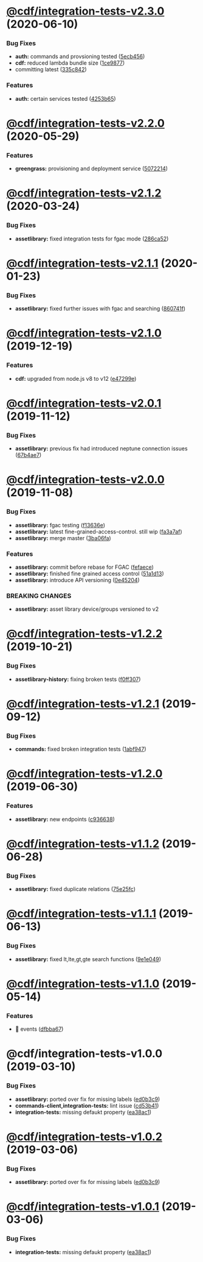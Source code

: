 # [@cdf/integration-tests-v2.3.0](https://git-codecommit.us-west-2.amazonaws.com/v1/repos/cdf-core/compare/@cdf/integration-tests-v2.2.0...@cdf/integration-tests-v2.3.0) (2020-06-10)


### Bug Fixes

* **auth:** commands and provsioning tested ([5ecb456](https://git-codecommit.us-west-2.amazonaws.com/v1/repos/cdf-core/commit/5ecb456a71fdecd944f277c4e586ee48d5978d23))
* **cdf:** reduced lambda bundle size ([1ce9877](https://git-codecommit.us-west-2.amazonaws.com/v1/repos/cdf-core/commit/1ce9877878831dac78b00ddbc5589cadead19d53))
* committing latest ([335c842](https://git-codecommit.us-west-2.amazonaws.com/v1/repos/cdf-core/commit/335c84223ab2a860c52766559b220170a64c7c17))


### Features

* **auth:** certain services tested ([4253b65](https://git-codecommit.us-west-2.amazonaws.com/v1/repos/cdf-core/commit/4253b65750e52dd962a3a42dde05626044bb79cc))

# [@cdf/integration-tests-v2.2.0](https://git-codecommit.us-west-2.amazonaws.com/v1/repos/cdf-core/compare/@cdf/integration-tests-v2.1.2...@cdf/integration-tests-v2.2.0) (2020-05-29)


### Features

* **greengrass:** provisioning and deployment service ([5072214](https://git-codecommit.us-west-2.amazonaws.com/v1/repos/cdf-core/commit/5072214fb81a0d6a8f8641bf0f52fefb7f2ad950))

# [@cdf/integration-tests-v2.1.2](https://git-codecommit.us-west-2.amazonaws.com/v1/repos/cdf-core/compare/@cdf/integration-tests-v2.1.1...@cdf/integration-tests-v2.1.2) (2020-03-24)


### Bug Fixes

* **assetlibrary:** fixed integration tests for fgac mode ([286ca52](https://git-codecommit.us-west-2.amazonaws.com/v1/repos/cdf-core/commit/286ca52008ed391207782cdb2639d9e577f7f99e))

# [@cdf/integration-tests-v2.1.1](https://git-codecommit.us-west-2.amazonaws.com/v1/repos/cdf-core/compare/@cdf/integration-tests-v2.1.0...@cdf/integration-tests-v2.1.1) (2020-01-23)


### Bug Fixes

* **assetlibrary:** fixed further issues with fgac and searching ([860741f](https://git-codecommit.us-west-2.amazonaws.com/v1/repos/cdf-core/commit/860741fd4376a7fdf5fefbd6d75cf44c550a0695))

# [@cdf/integration-tests-v2.1.0](https://git-codecommit.us-west-2.amazonaws.com/v1/repos/cdf-core/compare/@cdf/integration-tests-v2.0.1...@cdf/integration-tests-v2.1.0) (2019-12-19)


### Features

* **cdf:** upgraded from node.js v8 to v12 ([e47299e](https://git-codecommit.us-west-2.amazonaws.com/v1/repos/cdf-core/commit/e47299ee399acf6554a0845048c4fed99251c2b1))

# [@cdf/integration-tests-v2.0.1](https://git-codecommit.us-west-2.amazonaws.com/v1/repos/cdf-core/compare/@cdf/integration-tests-v2.0.0...@cdf/integration-tests-v2.0.1) (2019-11-12)


### Bug Fixes

* **assetlibrary:** previous fix had introduced neptune connection issues ([67b4ae7](https://git-codecommit.us-west-2.amazonaws.com/v1/repos/cdf-core/commit/67b4ae7a99557a63601185a4bf8aef889d54846a))

# [@cdf/integration-tests-v2.0.0](https://git-codecommit.us-west-2.amazonaws.com/v1/repos/cdf-core/compare/@cdf/integration-tests-v1.2.2...@cdf/integration-tests-v2.0.0) (2019-11-08)


### Bug Fixes

* **assetlibrary:** fgac testing ([f13636e](https://git-codecommit.us-west-2.amazonaws.com/v1/repos/cdf-core/commit/f13636e72c1054f2380e7e09c127169e08ea2023))
* **assetlibrary:** latest fine-grained-access-control. still wip ([fa3a7af](https://git-codecommit.us-west-2.amazonaws.com/v1/repos/cdf-core/commit/fa3a7af1d62ff6745e11e82409bd9b59273cbec4))
* **assetlibrary:** merge master ([3ba06fa](https://git-codecommit.us-west-2.amazonaws.com/v1/repos/cdf-core/commit/3ba06fa9fc5b264ceaed0f97ccf45fab97d57a08))


### Features

* **assetlibrary:** commit before rebase for FGAC ([fefaece](https://git-codecommit.us-west-2.amazonaws.com/v1/repos/cdf-core/commit/fefaece09e388290bdda969eb92ab950a264bcdc))
* **assetlibrary:** finished fine grained access control ([51a1d13](https://git-codecommit.us-west-2.amazonaws.com/v1/repos/cdf-core/commit/51a1d134ec48be2d62edc575998752ff866230bf))
* **assetlibrary:** introduce API versioning ([0e45204](https://git-codecommit.us-west-2.amazonaws.com/v1/repos/cdf-core/commit/0e45204a95230914fd26ad175d80a86ebbdf79c4))


### BREAKING CHANGES

* **assetlibrary:** asset library device/groups versioned to v2

# [@cdf/integration-tests-v1.2.2](https://git-codecommit.us-west-2.amazonaws.com/v1/repos/cdf-core/compare/@cdf/integration-tests-v1.2.1...@cdf/integration-tests-v1.2.2) (2019-10-21)


### Bug Fixes

* **assetlibrary-history:** fixing broken tests ([f0ff307](https://git-codecommit.us-west-2.amazonaws.com/v1/repos/cdf-core/commit/f0ff307cea631cf90e041a92be820aeccb4bff95))

# [@cdf/integration-tests-v1.2.1](https://git-codecommit.us-west-2.amazonaws.com/v1/repos/cdf-core/compare/@cdf/integration-tests-v1.2.0...@cdf/integration-tests-v1.2.1) (2019-09-12)


### Bug Fixes

* **commands:** fixed broken integration tests ([1abf947](https://git-codecommit.us-west-2.amazonaws.com/v1/repos/cdf-core/commit/1abf947))

# [@cdf/integration-tests-v1.2.0](https://git-codecommit.us-west-2.amazonaws.com/v1/repos/cdf-core/compare/@cdf/integration-tests-v1.1.2...@cdf/integration-tests-v1.2.0) (2019-06-30)


### Features

* **assetlibrary:** new endpoints ([c936638](https://git-codecommit.us-west-2.amazonaws.com/v1/repos/cdf-core/commit/c936638))

# [@cdf/integration-tests-v1.1.2](https://git-codecommit.us-west-2.amazonaws.com/v1/repos/cdf-core/compare/@cdf/integration-tests-v1.1.1...@cdf/integration-tests-v1.1.2) (2019-06-28)


### Bug Fixes

* **assetlibrary:** fixed duplicate relations ([75e25fc](https://git-codecommit.us-west-2.amazonaws.com/v1/repos/cdf-core/commit/75e25fc))

# [@cdf/integration-tests-v1.1.1](https://git-codecommit.us-west-2.amazonaws.com/v1/repos/cdf-core/compare/@cdf/integration-tests-v1.1.0...@cdf/integration-tests-v1.1.1) (2019-06-13)


### Bug Fixes

* **assetlibrary:** fixed lt,lte,gt,gte search functions ([9e1e049](https://git-codecommit.us-west-2.amazonaws.com/v1/repos/cdf-core/commit/9e1e049))

# [@cdf/integration-tests-v1.1.0](https://git-codecommit.us-west-2.amazonaws.com/v1/repos/cdf-core/compare/@cdf/integration-tests-v1.0.0...@cdf/integration-tests-v1.1.0) (2019-05-14)


### Features

* 🎸 events ([dfbba67](https://git-codecommit.us-west-2.amazonaws.com/v1/repos/cdf-core/commit/dfbba67))

# @cdf/integration-tests-v1.0.0 (2019-03-10)


### Bug Fixes

* **assetlibrary:** ported over fix for missing labels ([ed0b3c9](https://git-codecommit.us-west-2.amazonaws.com/v1/repos/cdf-core/commit/ed0b3c9))
* **commands-client,integration-tests:** lint issue ([cd53b41](https://git-codecommit.us-west-2.amazonaws.com/v1/repos/cdf-core/commit/cd53b41))
* **integration-tests:** missing defaukt property ([ea38ac1](https://git-codecommit.us-west-2.amazonaws.com/v1/repos/cdf-core/commit/ea38ac1))

# [@cdf/integration-tests-v1.0.2](https://git-codecommit.us-west-2.amazonaws.com/v1/repos/cdf-core/compare/@cdf/integration-tests-v1.0.1...@cdf/integration-tests-v1.0.2) (2019-03-06)


### Bug Fixes

* **assetlibrary:** ported over fix for missing labels ([ed0b3c9](https://git-codecommit.us-west-2.amazonaws.com/v1/repos/cdf-core/commit/ed0b3c9))

# [@cdf/integration-tests-v1.0.1](https://git-codecommit.us-west-2.amazonaws.com/v1/repos/cdf-core/compare/@cdf/integration-tests-v1.0.0...@cdf/integration-tests-v1.0.1) (2019-03-06)


### Bug Fixes

* **integration-tests:** missing defaukt property ([ea38ac1](https://git-codecommit.us-west-2.amazonaws.com/v1/repos/cdf-core/commit/ea38ac1))
